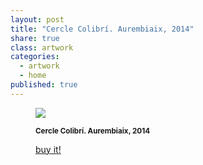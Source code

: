 ```yaml
---
layout: post
title: "Cercle Colibrí. Aurembiaix, 2014"
share: true
class: artwork
categories:
  - artwork
  - home
published: true
---
```


<figure class="text-center">
	<img src="http://www.inpocketart.com/wp-content/uploads/2014/07/1-cercle-colibri-aurembiaix-2014-watermark.jpg">
	<figcaption>
		<p><small><strong>Cercle Colibrí. Aurembiaix, 2014</strong></small></p>
		<p><a href="http://www.inpocketart.com/product/cercle-colibri-aurembiaix-2014/" class="btn btn-primary btn-lg"><i class="fa fa-credit-card"></i> buy it!</a></p>
	</figcaption>
</figure>